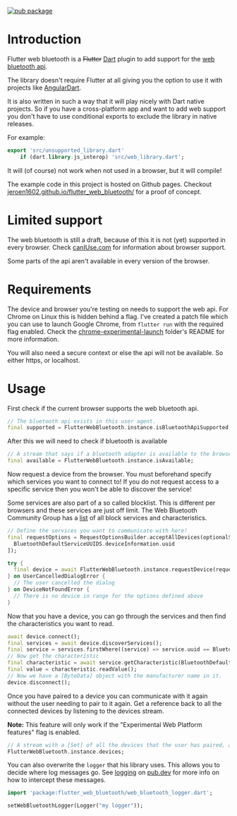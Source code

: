 [![pub package](https://img.shields.io/pub/v/flutter_web_bluetooth.svg)](https://pub.dev/packages/flutter_web_bluetooth)

# Introduction

Flutter web bluetooth is a ~~Flutter~~ [Dart](https://dart.dev/) plugin to add support for the 
[web bluetooth api](https://developer.mozilla.org/en-US/docs/Web/API/Web_Bluetooth_API).

The library doesn't require Flutter at all giving you the option to use it with projects like 
[AngularDart](https://angulardart.xyz/).

It is also written in such a way that it will play nicely with Dart native projects. 
So if you have a cross-platform app and want to add web support you don't have to use conditional exports to exclude 
the library in native releases.

For example: 

```dart
export 'src/unsupported_library.dart'
    if (dart.library.js_interop) 'src/web_library.dart';
```

It will (of course) not work when not used in a browser, but it will compile! 

The example code in this project is hosted on Github pages. Checkout 
[jeroen1602.github.io/flutter_web_bluetooth/](https://jeroen1602.github.io/flutter_web_bluetooth/) for a proof of 
concept.

# Limited support

The web bluetooth is still a draft, because of this it is not (yet) supported in every browser. 
Check [canIUse.com](https://caniuse.com/web-bluetooth) for information about browser support.

Some parts of the api aren't available in every version of the browser.

# Requirements

The device and browser you're testing on needs to support the web api. For Chrome on Linux this is hidden behind a flag.
I've created a patch file which you can use to launch Google Chrome, from `flutter run` with the required flag enabled.
Check the [chrome-experimental-launch](./chrome-experimental-launch) folder's README for more information.

You will also need a secure context or else the api will not be available. So either https, or localhost.

# Usage

First check if the current browser supports the web bluetooth api.

```dart
// The bluetooth api exists in this user agent.
final supported = FlutterWebBluetooth.instance.isBluetoothApiSupported;
```

After this we will need to check if bluetooth is available

```dart
// A stream that says if a bluetooth adapter is available to the browser.
final available = FlutterWebBluetooth.instance.isAvailable;
```

Now request a device from the browser.
You must beforehand specify which services you want to connect to! If you do not request
access to a specific service then you won't be able to discover the service!

Some services are also part of a so called blocklist. This is different per browsers and these services are just off 
limit. The Web Bluetooth Community Group has a [list](https://github.com/WebBluetoothCG/registries/blob/master/gatt_blocklist.txt) 
of all block services and characteristics.

```dart
// Define the services you want to communicate with here!
final requestOptions = RequestOptionsBuilder.acceptAllDevices(optionalServices: [
  BluetoothDefaultServiceUUIDS.deviceInformation.uuid
]);

try {
  final device = await FlutterWebBluetooth.instance.requestDevice(requestOptions);
} on UserCancelledDialogError {
  // The user cancelled the dialog
} on DeviceNotFoundError {
  // There is no device in range for the options defined above
}
```

Now that you have a device, you can go through the services and then find the characteristics you want to read.

```dart
await device.connect();
final services = await device.discoverServices();
final service = services.firstWhere((service) => service.uuid == BluetoothDefaultServiceUUIDS.deviceInformation.uuid);
// Now get the characteristic
final characteristic = await service.getCharacteristic(BluetoothDefaultCharacteristicUUIDS.manufacturerNameString.uuid);
final value = characteristic.readValue();
// Now we have a [ByteData] object with the manufacturer name in it.
device.disconnect();
```

Once you have paired to a device you can communicate with it again without the user needing to pair to it again. Get a
reference back to all the connected devices by listening to the devices stream.


**Note:** This feature will only work if the "Experimental Web Platform features" flag is enabled.

```dart
// A stream with a [Set] of all the devices that the user has paired, and given permission for.
FlutterWebBluetooth.instance.devices;
```

You can also overwrite the `logger` that his library uses. This allows you to decide where log messages go. See
[logging](https://pub.dev/packages/logging) on [pub.dev](https://pub.dev/) for more info on how to intercept these
messages.

```dart
import 'package:flutter_web_bluetooth/web_bluetooth_logger.dart';

setWebBluetoothLogger(Logger("my logger"));
```

